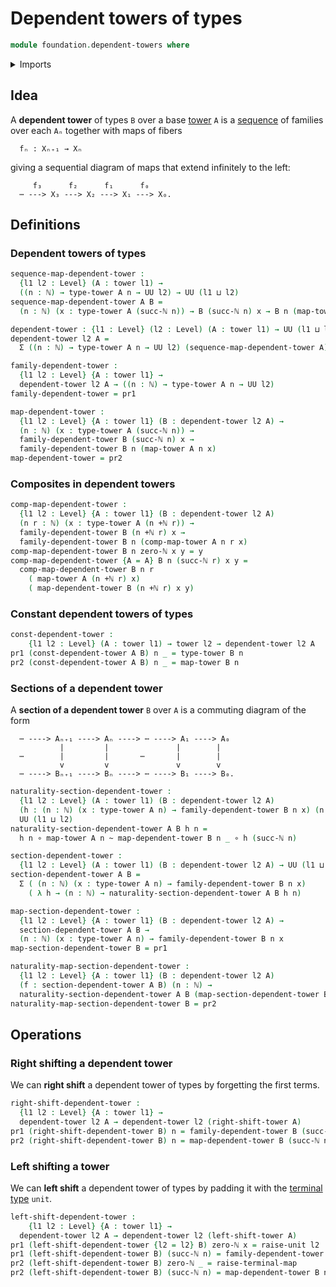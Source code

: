 # Dependent towers of types

```agda
module foundation.dependent-towers where
```

<details><summary>Imports</summary>

```agda
open import elementary-number-theory.addition-natural-numbers
open import elementary-number-theory.natural-numbers

open import foundation.dependent-pair-types
open import foundation.towers
open import foundation.unit-type
open import foundation.universe-levels

open import foundation-core.function-types
open import foundation-core.homotopies
```

</details>

## Idea

A **dependent tower** of types `B` over a base [tower](foundation.towers.md) `A`
is a [sequence](foundation.sequences.md) of families over each `Aₙ` together
with maps of fibers

```text
  fₙ : Xₙ₊₁ → Xₙ
```

giving a sequential diagram of maps that extend infinitely to the left:

```text
     f₃      f₂      f₁      f₀
  ⋯ ---> X₃ ---> X₂ ---> X₁ ---> X₀.
```

## Definitions

### Dependent towers of types

```agda
sequence-map-dependent-tower :
  {l1 l2 : Level} (A : tower l1) →
  ((n : ℕ) → type-tower A n → UU l2) → UU (l1 ⊔ l2)
sequence-map-dependent-tower A B =
  (n : ℕ) (x : type-tower A (succ-ℕ n)) → B (succ-ℕ n) x → B n (map-tower A n x)

dependent-tower : {l1 : Level} (l2 : Level) (A : tower l1) → UU (l1 ⊔ lsuc l2)
dependent-tower l2 A =
  Σ ((n : ℕ) → type-tower A n → UU l2) (sequence-map-dependent-tower A)

family-dependent-tower :
  {l1 l2 : Level} {A : tower l1} →
  dependent-tower l2 A → ((n : ℕ) → type-tower A n → UU l2)
family-dependent-tower = pr1

map-dependent-tower :
  {l1 l2 : Level} {A : tower l1} (B : dependent-tower l2 A) →
  (n : ℕ) (x : type-tower A (succ-ℕ n)) →
  family-dependent-tower B (succ-ℕ n) x →
  family-dependent-tower B n (map-tower A n x)
map-dependent-tower = pr2
```

### Composites in dependent towers

```agda
comp-map-dependent-tower :
  {l1 l2 : Level} {A : tower l1} (B : dependent-tower l2 A)
  (n r : ℕ) (x : type-tower A (n +ℕ r)) →
  family-dependent-tower B (n +ℕ r) x →
  family-dependent-tower B n (comp-map-tower A n r x)
comp-map-dependent-tower B n zero-ℕ x y = y
comp-map-dependent-tower {A = A} B n (succ-ℕ r) x y =
  comp-map-dependent-tower B n r
    ( map-tower A (n +ℕ r) x)
    ( map-dependent-tower B (n +ℕ r) x y)
```

### Constant dependent towers of types

```agda
const-dependent-tower :
    {l1 l2 : Level} (A : tower l1) → tower l2 → dependent-tower l2 A
pr1 (const-dependent-tower A B) n _ = type-tower B n
pr2 (const-dependent-tower A B) n _ = map-tower B n
```

### Sections of a dependent tower

A **section of a dependent tower** `B` over `A` is a commuting diagram of the
form

```text
  ⋯ ----> Aₙ₊₁ ----> Aₙ ----> ⋯ ----> A₁ ----> A₀
           |         |               |        |
  ⋯        |         |       ⋯       |        |
           v         v               v        v
  ⋯ ----> Bₙ₊₁ ----> Bₙ ----> ⋯ ----> B₁ ----> B₀.
```

```agda
naturality-section-dependent-tower :
  {l1 l2 : Level} (A : tower l1) (B : dependent-tower l2 A)
  (h : (n : ℕ) (x : type-tower A n) → family-dependent-tower B n x) (n : ℕ) →
  UU (l1 ⊔ l2)
naturality-section-dependent-tower A B h n =
  h n ∘ map-tower A n ~ map-dependent-tower B n _ ∘ h (succ-ℕ n)

section-dependent-tower :
  {l1 l2 : Level} (A : tower l1) (B : dependent-tower l2 A) → UU (l1 ⊔ l2)
section-dependent-tower A B =
  Σ ( (n : ℕ) (x : type-tower A n) → family-dependent-tower B n x)
    ( λ h → (n : ℕ) → naturality-section-dependent-tower A B h n)

map-section-dependent-tower :
  {l1 l2 : Level} {A : tower l1} (B : dependent-tower l2 A) →
  section-dependent-tower A B →
  (n : ℕ) (x : type-tower A n) → family-dependent-tower B n x
map-section-dependent-tower B = pr1

naturality-map-section-dependent-tower :
  {l1 l2 : Level} {A : tower l1} (B : dependent-tower l2 A)
  (f : section-dependent-tower A B) (n : ℕ) →
  naturality-section-dependent-tower A B (map-section-dependent-tower B f) n
naturality-map-section-dependent-tower B = pr2
```

## Operations

### Right shifting a dependent tower

We can **right shift** a dependent tower of types by forgetting the first terms.

```agda
right-shift-dependent-tower :
  {l1 l2 : Level} {A : tower l1} →
  dependent-tower l2 A → dependent-tower l2 (right-shift-tower A)
pr1 (right-shift-dependent-tower B) n = family-dependent-tower B (succ-ℕ n)
pr2 (right-shift-dependent-tower B) n = map-dependent-tower B (succ-ℕ n)
```

### Left shifting a tower

We can **left shift** a dependent tower of types by padding it with the
[terminal type](foundation.unit-type.md) `unit`.

```agda
left-shift-dependent-tower :
    {l1 l2 : Level} {A : tower l1} →
  dependent-tower l2 A → dependent-tower l2 (left-shift-tower A)
pr1 (left-shift-dependent-tower {l2 = l2} B) zero-ℕ x = raise-unit l2
pr1 (left-shift-dependent-tower B) (succ-ℕ n) = family-dependent-tower B n
pr2 (left-shift-dependent-tower B) zero-ℕ _ = raise-terminal-map
pr2 (left-shift-dependent-tower B) (succ-ℕ n) = map-dependent-tower B n
```
